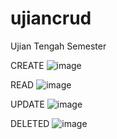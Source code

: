 # ujiancrud
Ujian Tengah Semester

CREATE 
![image](https://user-images.githubusercontent.com/99938721/157816100-c0af155e-3608-4fb3-a1bb-89d93e6ed7f4.png)

READ
![image](https://user-images.githubusercontent.com/99938721/157816165-111fdbf0-f951-4c67-a276-96dfc4e31ac0.png)

UPDATE
![image](https://user-images.githubusercontent.com/99938721/157816206-1e94436d-8545-4b9f-88a2-c69133279ccd.png)

DELETED
![image](https://user-images.githubusercontent.com/99938721/157816261-d7df2991-28b6-42ad-8b66-bcfe2f9d6137.png)
